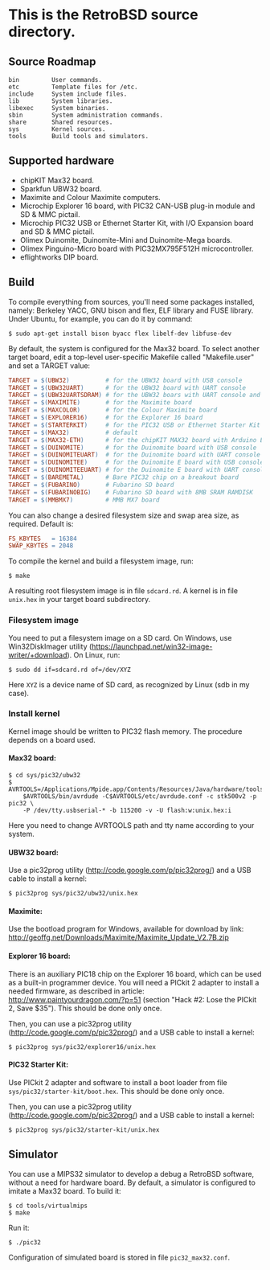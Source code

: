 # This is the RetroBSD source directory.

## Source Roadmap

    bin         User commands.
    etc         Template files for /etc.
    include     System include files.
    lib         System libraries.
    libexec     System binaries.
    sbin        System administration commands.
    share       Shared resources.
    sys         Kernel sources.
    tools       Build tools and simulators.


## Supported hardware

 * chipKIT Max32 board.
 * Sparkfun UBW32 board.
 * Maximite and Colour Maximite computers.
 * Microchip Explorer 16 board, with PIC32 CAN-USB plug-in module and SD & MMC pictail.
 * Microchip PIC32 USB or Ethernet Starter Kit, with I/O Expansion board and SD & MMC pictail.
 * Olimex Duinomite, Duinomite-Mini and Duinomite-Mega boards.
 * Olimex Pinguino-Micro board with PIC32MX795F512H microcontroller.
 * eflightworks DIP board.


## Build

To compile everything from sources, you'll need some packages installed, namely:
Berkeley YACC, GNU bison and flex, ELF library and FUSE library.
Under Ubuntu, for example, you can do it by command:

```shell
$ sudo apt-get install bison byacc flex libelf-dev libfuse-dev
```

By default, the system is configured for the Max32 board.
To select another target board, edit a top-level user-specific Makefile called "Makefile.user"
and set a TARGET value:

```Makefile
TARGET = $(UBW32)          # for the UBW32 board with USB console
TARGET = $(UBW32UART)      # for the UBW32 board with UART console
TARGET = $(UBW32UARTSDRAM) # for the UBW32 boars with UART console and 8MB SRAM ramdisk
TARGET = $(MAXIMITE)       # for the Maximite board
TARGET = $(MAXCOLOR)       # for the Colour Maximite board
TARGET = $(EXPLORER16)     # for the Explorer 16 board
TARGET = $(STARTERKIT)     # for the PIC32 USB or Ethernet Starter Kit
TARGET = $(MAX32)          # default
TARGET = $(MAX32-ETH)      # for the chipKIT MAX32 board with Arduino Ethernet shield
TARGET = $(DUINOMITE)      # for the Duinomite board with USB console
TARGET = $(DUINOMITEUART)  # for the Duinomite board with UART console
TARGET = $(DUINOMITEE)     # for the Duinomite E board with USB console
TARGET = $(DUINOMITEEUART) # for the Duinomite E board with UART console
TARGET = $(BAREMETAL)      # Bare PIC32 chip on a breakout board
TARGET = $(FUBARINO)       # Fubarino SD board
TARGET = $(FUBARINOBIG)    # Fubarino SD board with 8MB SRAM RAMDISK
TARGET = $(MMBMX7)         # MMB MX7 board
```

You can also change a desired filesystem size and swap area size,
as required.  Default is:
```Makefile
FS_KBYTES   = 16384
SWAP_KBYTES = 2048
```
To compile the kernel and build a filesystem image, run:

```shell
$ make
```

A resulting root filesystem image is in file `sdcard.rd`.
A kernel is in file `unix.hex` in your target board subdirectory.


### Filesystem image

You need to put a filesystem image on a SD card.  On Windows, use
Win32DiskImager utility (https://launchpad.net/win32-image-writer/+download).
On Linux, run:

```shell
$ sudo dd if=sdcard.rd of=/dev/XYZ
```

Here `XYZ` is a device name of SD card, as recognized by Linux (sdb in my case).


### Install kernel

Kernel image should be written to PIC32 flash memory.  The procedure depends
on a board used.

#### Max32 board:
```shell
$ cd sys/pic32/ubw32
$ AVRTOOLS=/Applications/Mpide.app/Contents/Resources/Java/hardware/tools/avr
    $AVRTOOLS/bin/avrdude -C$AVRTOOLS/etc/avrdude.conf -c stk500v2 -p pic32 \
    -P /dev/tty.usbserial-* -b 115200 -v -U flash:w:unix.hex:i
```

Here you need to change AVRTOOLS path and tty name according to your system.

#### UBW32 board:
Use a pic32prog utility (http://code.google.com/p/pic32prog/)
and a USB cable to install a kernel:

```shell
$ pic32prog sys/pic32/ubw32/unix.hex
```

#### Maximite:
Use the bootload program for Windows, available for download by link:
http://geoffg.net/Downloads/Maximite/Maximite_Update_V2.7B.zip

#### Explorer 16 board:
There is an auxiliary PIC18 chip on the Explorer 16 board, which can be
used as a built-in programmer device.  You will need a PICkit 2 adapter
to install a needed firmware, as described in article:
http://www.paintyourdragon.com/?p=51
(section "Hack #2: Lose the PICkit 2, Save $35").
This should be done only once.

Then, you can use a pic32prog utility (http://code.google.com/p/pic32prog/)
and a USB cable to install a kernel:

``` shell
$ pic32prog sys/pic32/explorer16/unix.hex
```

#### PIC32 Starter Kit:
Use PICkit 2 adapter and software to install a boot loader from
file `sys/pic32/starter-kit/boot.hex`.  This should be done only once.

Then, you can use a pic32prog utility (http://code.google.com/p/pic32prog/)
and a USB cable to install a kernel:

```shell
$ pic32prog sys/pic32/starter-kit/unix.hex
```


## Simulator

You can use a MIPS32 simulator to develop a debug a RetroBSD software,
without a need for hardware board.  By default, a simulator is configured
to imitate a Max32 board.  To build it:

```shell
$ cd tools/virtualmips
$ make
```

Run it:

```shell
$ ./pic32
```

Configuration of simulated board is stored in file `pic32_max32.conf`.

